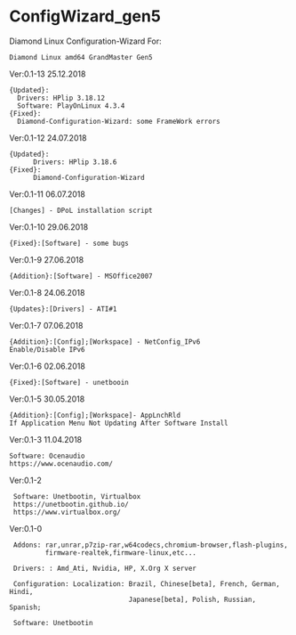 # ConfigWizard_gen5
Diamond Linux Configuration-Wizard
For: 

    Diamond Linux amd64 GrandMaster Gen5
    
Ver:0.1-13 25.12.2018

    {Updated}:
      Drivers: HPlip 3.18.12
      Software: PlayOnLinux 4.3.4
    {Fixed}:
      Diamond-Configuration-Wizard: some FrameWork errors
      
Ver:0.1-12 24.07.2018
        
    {Updated}:
          Drivers: HPlip 3.18.6
    {Fixed}:
          Diamond-Configuration-Wizard

Ver:0.1-11 06.07.2018
        
    [Changes] - DPoL installation script

Ver:0.1-10 29.06.2018

    {Fixed}:[Software] - some bugs

Ver:0.1-9 27.06.2018

    {Addition}:[Software] - MSOffice2007
  

Ver:0.1-8 24.06.2018

    {Updates}:[Drivers] - ATI#1

    
Ver:0.1-7 07.06.2018

    {Addition}:[Config];[Workspace] - NetConfig_IPv6
    Enable/Disable IPv6


Ver:0.1-6 02.06.2018

    {Fixed}:[Software] - unetbooin


Ver:0.1-5 30.05.2018

    {Addition}:[Config];[Workspace]- AppLnchRld
    If Application Menu Not Updating After Software Install


Ver:0.1-3 11.04.2018

    Software: Ocenaudio
    https://www.ocenaudio.com/


Ver:0.1-2

     Software: Unetbootin, Virtualbox
     https://unetbootin.github.io/
     https://www.virtualbox.org/


Ver:0.1-0

     Addons: rar,unrar,p7zip-rar,w64codecs,chromium-browser,flash-plugins,
             firmware-realtek,firmware-linux,etc...
     
     Drivers: : Amd_Ati, Nvidia, HP, X.Org X server
     
     Configuration: Localization: Brazil, Chinese[beta], French, German, Hindi,
                                  Japanese[beta], Polish, Russian, Spanish;

     Software: Unetbootin
